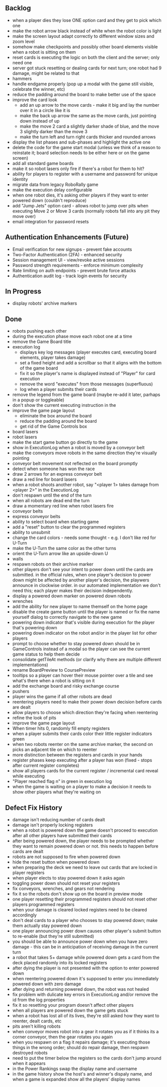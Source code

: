 ## Backlog
* when a player dies they lose ONE option card and they get to pick which one
* make the robot arrow black instead of white when the robot color is light
* make the screen layout adapt correctly to different window sizes and zoom level
* somehow make checkpoints and possibly other board elements visible when a robot is sitting on them
* reset cards is executing the logic on both the client and the server; only need one
* server got stuck resetting or dealing cards for next turn; one robot had 9 damage, might be related to that
* hammers
* handle endgame properly (pop up a modal with the game still visible, celebrate the winner, etc)
* reduce the padding around the board to make better use of the space
* improve the card look
    * add an up arrow to the move cards - make it big and lay the number over it in a circle like it is
    * make the back up arrow the same as the move cards, just pointing down instead of up
    * make the move 2 card a slightly darker shade of blue, and the move 3 slightly darker than the move 3
    * make the turn left and turn right cards thicker and rounded arrows
* display the list phases and sub-phases and highlight the active one
* delete the code for the game start modal (unless we think of a reason to reinstate it; board selection needs to be either here or on the game screen)
* add all standard game boards
* make it so robot lasers only fire if there's a robot for them to hit?
* ability for players to register with a username and password for unique identity
* migrate data from legacy RoboRally game
* make the execution delay configurable
* when one robot dies, it's asking other players if they want to enter powered down (couldn't reproduce)
* add "Jump Jets" option card - allows robot to jump over pits when executing Move 2 or Move 3 cards (normally robots fall into any pit they move over)
* email integration for password resets

## Authentication Enhancements (Future)
* Email verification for new signups - prevent fake accounts
* Two-Factor Authentication (2FA) - enhanced security
* Session management UI - view/revoke active sessions
* Password strength requirements - enforce minimum complexity
* Rate limiting on auth endpoints - prevent brute force attacks
* Authentication audit log - track login events for security

## In Progress
* display robots' archive markers

## Done
* robots pushing each other
* during the execution phase move each robot one at a time
* remove the Game Board title
* execution log
    * displays key log messages (player executes card, executing board elements, player takes damage)
    * set a fixed height and add a scrollbar so that it aligns with the bottom of the game board
    * fix it so the player's name is displayed instead of "Player" for card execution
    * remove the word "executes" from those messages (superfluous)
    * log when a player submits their cards
* remove the legend from the game board (maybe re-add it later, parhaps in a popup or toggleable)
* don't show the current executing instruction in the 
* improve the game page layout
    * eliminate the box around the board
    * reduce the padding around the board
    * get rid of the Game Controls box
* board lasers
* robot lasers
* make the start game button go directly to the game
* show in ExecutionLog when a robot is moved by a conveyor belt
* make the conveyors move robots in the same direction they're visually pointing
* conveyor belt movement not reflected on the board promptly
* detect when someone has won the race
* draw 2 arrows for an express conveyor belt
* draw a red line for board lasers
* when a robot shoots another robot, say "<player 1> takes <n> damage from <player 2>" in the ExecutionLog
* don't respawn until the end of the turn
* when all robots are dead end the turn
* draw a momentary red line when robot lasers fire
* conveyor belts
* express conveyor belts
* ability to select board when starting game
* add a "reset" button to clear the programmed registers
* ability to unsubmit
* change the card colors - needs some thought - e.g. I don't like red for U-Turn
* make the U-Turn the same color as the other turns
* orient the U-Turn arrow like an upside-down U
* walls
* respawn robots on their archive marker
* other players don't see your intent to power down until the cards are submitted.  in the official rules, when one player's decision to power down might be affected by another player's decision, the playwers announce in clockwise order. in our automated implementation we don't need this; each player makes their decision independently.
* display a powered down marker on powered down robots
* wrenches
* add the ability for new player to name themself on the home page
* disable the create game button until the player is named or fix the name yourself dialog to correctly navigate to the new game
* powering down indicator that's visible during execution for the player that's powering down
* powering down indicator on the robot and/or in the player list for other players
* prompt to choose whether to stay powered down should be in GameControls instead of a modal so the player can see the current game status to help them decide
* consolidate getTileAt methods (or clarify why there are multiple different implementations)
* rename BoardPreview to CoursePreview
* tooltips so a player can hover their mouse pointer over a tile and see what's there when a robot is sitting on it
* add the exchange board and risky exchange course
* pushers
* player wins the game if all other robots are dead
* reentering players need to make their power down decision before cards are dealt
* allow players to choose which direction they're facing when reentering
* refine the look of pits
* improve the game page layout
* When timer hits 0, randomly fill empty registers
* when a player submits their cards color their little register indicators green
* when two robots reenter on the same archive marker, the second on picks an adjacent tile on which to reenter
* more distinction between the registers and cards in your hands
* register phases keep executing after a player has won (fixed - stops after current register completes)
* show all players cards for the current register / incremental card reveal while executing
* "Player reached flag n" in green in execution log
* when the game is waiting on a player to make a decision it needs to show other players what they're waiting on

## Defect Fix History
* damage isn't reducing number of cards dealt
* damage isn't properly locking registers
* when a robot is powered down the game doesn't proceed to execution after all other players have submitted their cards
* after being powered down, the player needs to be prompted whether they want to remain powered down or not.  this needs to happen before cards are dealt
* robots are not supposed to fire when powered down
* hide the reset button when powered down
* when preparing the deck we need to leave out cards that are locked in player registers
* when player elects to stay powered down it asks again
* toggling power down should not reset your registers
* fix conveyors, wrenches, and gears not rendering
* fix it so the robots don't show up on the board in preview mode
* one player resetting their programmed registers should not reset other players programmed registers
* when your damage is cleared locked registers need to be cleared accordingly
* don't deal cards to a player who chooses to stay powered down; make them actually stay powered down
* one player announcing power down causes other player's submit button to re-enable (but they're still submitted)
* you should be able to announce power down when you have zero damage - this can be in anticipation of receiving damage in the current turn
* a robot that takes 5+ damage while powered down gets a card from the deck placed randomly into its locked registers
* after dying the player is not presented with the option to enter powered down
* when reentering powered down it's supposed to enter you immediately powered down with zero damage
* after dying and returning powered down, the robot was not healed
* fix problem with dulicate key errors in ExecutionLog and/or remove the id from the log properties
* fix it so resetting your program doesn't affect other players
* when all players are powered down the game gets stuck
* when a robot has lost all of its lives, they're still asked how they want to reenter, dealt cards, etc
* pits aren't killing robots
* when conveyor moves robot into a gear it rotates you as if it thinks its a corner conveyor, then the gear rotates you again
* when you respawn on a flag it repairs damage; it's executing those things in the wrong order; should do repair damage, then respawn destroyed robots
* need to put the timer below the registers so the cards don't jump around when it appears
* in the Power Rankings swap the display name and username
* in the game history show the host's and winner's dispaly name, and when a game is expanded show all the players' display names
